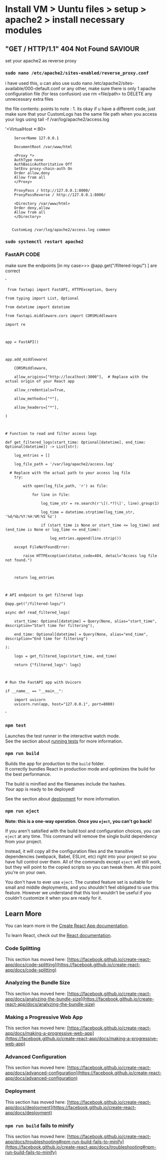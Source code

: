 # Install VM > Uuntu files > setup > apache2 > install necessary modules 

## "GET / HTTP/1.1" 404 Not Found SAVIOUR


set your apache2 as reverse proxy 

### `sudo nano /etc/apache2/sites-enabled/reverse_proxy.conf`

i have used this, u can also use sudo nano /etc/apache2/sites-available/000-default.conf
or any other, make sure there is only 1 apache configuration file (for less confusion) use rm <file/path> to DELETE any unnecessary extra files

the file contents: 
points to note : 1. its okay if u have a different code, just make sure that your CustomLogs <file path> has the same file path when you access your logs using tail -f /var/log/apache2/access.log



'<VirtualHost *:80>
        
        ServerName 127.0.0.1

        DocumentRoot /var/www/html

        <Proxy *>
        AuthType none
        AuthBasicAuthoritative Off
        SetEnv proxy-chain-auth On
        Order allow,deny
        Allow from all
        </Proxy>
     
        ProxyPass / http://127.0.0.1:8000/
        ProxyPassReverse / http://127.0.0.1:8000/

        <Directory /var/www/html>
        Order deny,allow
        Allow from all
        </Directory>

       
       CustomLog /var/log/apache2/access.log common


</VirtualHost>

### `sudo systemctl restart apache2`

### FastAPI CODE 
make sure the endpoints [in my case>>> @app.get("/filtered-logs/") ] are correct 

'

     from fastapi import FastAPI, HTTPException, Query

    from typing import List, Optional

    from datetime import datetime

    from fastapi.middleware.cors import CORSMiddleware

    import re



    app = FastAPI()



    app.add_middleware(

        CORSMiddleware,

        allow_origins=["http://localhost:3000"],  # Replace with the actual origin of your React app

        allow_credentials=True,

        allow_methods=["*"],

        allow_headers=["*"],

    )



    # Function to read and filter access logs

    def get_filtered_logs(start_time: Optional[datetime], end_time: Optional[datetime]) -> List[str]:

        log_entries = []

        log_file_path = '/var/log/apache2/access.log'

      # Replace with the actual path to your access log file
        try:

            with open(log_file_path, 'r') as file:

                for line in file:

                    log_time_str = re.search(r'\[(.*?)\]', line).group(1)

                    log_time = datetime.strptime(log_time_str, '%d/%b/%Y:%H:%M:%S %z')

                    if (start_time is None or start_time <= log_time) and (end_time is None or log_time <= end_time):

                        log_entries.append(line.strip())
   
        except FileNotFoundError:

            raise HTTPException(status_code=404, detail="Access log file not found.")



        return log_entries



    # API endpoint to get filtered logs

    @app.get("/filtered-logs/")

    async def read_filtered_logs(

        start_time: Optional[datetime] = Query(None, alias="start_time", description="Start time for filtering"),

        end_time: Optional[datetime] = Query(None, alias="end_time", description="End time for filtering")

    ):

        logs = get_filtered_logs(start_time, end_time)

        return {"filtered_logs": logs}



    # Run the FastAPI app with Uvicorn

    if __name__ == "__main__":

        import uvicorn
        uvicorn.run(app, host="127.0.0.1", port=8000)                              

'

### `npm test`

Launches the test runner in the interactive watch mode.\
See the section about [running tests](https://facebook.github.io/create-react-app/docs/running-tests) for more information.

### `npm run build`

Builds the app for production to the `build` folder.\
It correctly bundles React in production mode and optimizes the build for the best performance.

The build is minified and the filenames include the hashes.\
Your app is ready to be deployed!

See the section about [deployment](https://facebook.github.io/create-react-app/docs/deployment) for more information.

### `npm run eject`

**Note: this is a one-way operation. Once you `eject`, you can't go back!**

If you aren't satisfied with the build tool and configuration choices, you can `eject` at any time. This command will remove the single build dependency from your project.

Instead, it will copy all the configuration files and the transitive dependencies (webpack, Babel, ESLint, etc) right into your project so you have full control over them. All of the commands except `eject` will still work, but they will point to the copied scripts so you can tweak them. At this point you're on your own.

You don't have to ever use `eject`. The curated feature set is suitable for small and middle deployments, and you shouldn't feel obligated to use this feature. However we understand that this tool wouldn't be useful if you couldn't customize it when you are ready for it.

## Learn More

You can learn more in the [Create React App documentation](https://facebook.github.io/create-react-app/docs/getting-started).

To learn React, check out the [React documentation](https://reactjs.org/).

### Code Splitting

This section has moved here: [https://facebook.github.io/create-react-app/docs/code-splitting](https://facebook.github.io/create-react-app/docs/code-splitting)

### Analyzing the Bundle Size

This section has moved here: [https://facebook.github.io/create-react-app/docs/analyzing-the-bundle-size](https://facebook.github.io/create-react-app/docs/analyzing-the-bundle-size)

### Making a Progressive Web App

This section has moved here: [https://facebook.github.io/create-react-app/docs/making-a-progressive-web-app](https://facebook.github.io/create-react-app/docs/making-a-progressive-web-app)

### Advanced Configuration

This section has moved here: [https://facebook.github.io/create-react-app/docs/advanced-configuration](https://facebook.github.io/create-react-app/docs/advanced-configuration)

### Deployment

This section has moved here: [https://facebook.github.io/create-react-app/docs/deployment](https://facebook.github.io/create-react-app/docs/deployment)

### `npm run build` fails to minify

This section has moved here: [https://facebook.github.io/create-react-app/docs/troubleshooting#npm-run-build-fails-to-minify](https://facebook.github.io/create-react-app/docs/troubleshooting#npm-run-build-fails-to-minify)
